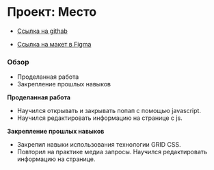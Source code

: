 # Проект: Место

* [Ссылка на githab](https://dmitrysavelev.github.io/mesto/index.html)

* [Ссылка на макет в Figma](https://www.figma.com/file/2cn9N9jSkmxD84oJik7xL7/JavaScript.-Sprint-4?node-id=0%3A1)

### Обзор

* Проделанная работа
* Закрепление прошлых навыков

**Проделанная работа**

- Научился открывать и закрывать попап с помощью javascript.
- Научился редактировать информацию на странице с js.

**Закрепление прошлых навыков**

- Закрепил навыки использования технологии GRID CSS.
- Повторил на практике медиа запросы.
Научился редактировать информацию на странице.


